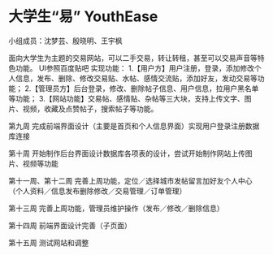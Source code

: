 # 大学生“易” YouthEase
小组成员：沈梦芸、殷晓明、王宇枫

面向大学生为主题的交易网站，可以二手交易，转让转租，甚至可以交易声音等特色功能。
UI参照百度贴吧
实现功能：
1.【用户方】用户注册，登录，添加修改个人信息，发布、删除、修改交易贴、水帖、感情交流贴，添加好友，发动交易等功能；
2.【管理员方】后台登录，修改、删除帖子信息、用户信息，拉用户黑名单等功能；
3.【网站功能】交易帖、感情贴、杂帖等三大块，支持上传文字、图片、视频，收藏及点赞帖子，搜索帖子等功能。

第九周
完成前端界面设计（主要是首页和个人信息界面）实现用户登录注册数据库连接

第十周
开始制作后台界面设计数据库各项表的设计，尝试开始制作网站上传图片、视频等功能

第十一周、第十二周
完善上周功能，定位／选择城市发帖留言加好友个人中心（个人资料／信息发布删除修改／交易管理／订单管理）

第十三周
完善上周功能，管理员维护操作（发布／修改／删除信息）

第十四周
前端界面设计完善（子页面）

第十五周
测试网站和调整
